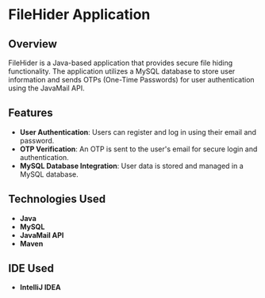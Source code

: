# FileHider Application

## Overview

FileHider is a Java-based application that provides secure file hiding functionality. The application utilizes a MySQL database to store user information and sends OTPs (One-Time Passwords) for user authentication using the JavaMail API.

## Features

- **User Authentication**: Users can register and log in using their email and password.
- **OTP Verification**: An OTP is sent to the user's email for secure login and authentication.
- **MySQL Database Integration**: User data is stored and managed in a MySQL database.

## Technologies Used

- **Java**
- **MySQL**
- **JavaMail API**
- **Maven**

## IDE Used
- **IntelliJ IDEA**
